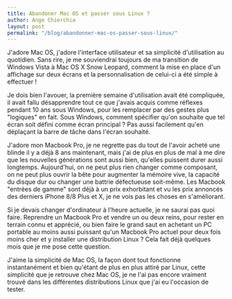 ```yaml
---
title: Abandoner Mac OS et passer sous Linux ?
author: Ange Chierchia
layout: post
permalink: "/blog/abandonner-mac-os-passer-sous-linux/"
---
```


J'adore Mac OS, j'adore l'interface utilisateur et sa simplicité d'utilisation au quotidien. Sans rire, je me souviendrai toujours de ma transition de Windows Vista à Mac OS X Snow Leopard, comment la mise en place d'un affichage sur deux écrans et la personnalisation de celui-ci a été simple à effectuer !

Je dois bien l'avouer, la première semaine d'utilisation avait été compliquée, il avait fallu désapprendre tout ce que j'avais acquis comme réflexes pendant 10 ans sous Windows, pour les remplacer par des gestes plus "logiques" en fait.
Sous Windows, comment spécifier qu'on souhaite que tel écran soit défini comme écran principal ? Pas aussi facilement qu'en déplaçant la barre de tâche dans l'écran souhaité.

J'adore mon Macbook Pro, je ne regrette pas du tout de l'avoir acheté une blinde il y a déjà 8 ans maintenant, mais j'ai de plus en plus de mal à me dire que les nouvelles générations sont aussi bien, qu'elles puissent durer aussi longtemps. Aujourd'hui, on ne peut plus rien changer comme composant, on ne peut plus ouvrir la bête pour augmenter la mémoire vive, la capacité du disque dur ou changer une battrie défectueuse soit-même. Les Macbook "entrées de gamme" sont déjà à un prix exhorbitant et vu les prix annoncés des derniers iPhone 8/8 Plus et X, je ne vois pas les choses en s'améliorant.

Si je devais changer d'ordinateur à l'heure actuelle, je ne saurai pas quoi faire. Reprendre un Macbook Pro et vendre un ou deux reins, pour rester en terrain connu et apprécié, ou bien faire le grand saut en achetant un PC portable au moins aussi puissant qu'un Macbook Pro actuel pour deux fois moins cher et y installer une distribution Linux ? Cela fait déjà quelques mois que je me pose cette question.

J'aime la simplicité de Mac OS, la façon dont tout fonctionne instantanément et bien qu'étant de plus en plus attiré par Linux, cette simplicité que je retrouve chez Mac OS, je ne l'ai pas encore vraiment trouvé dans les différentes distributions Linux que j'ai eu l'occasion de tester.